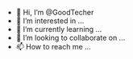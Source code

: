 - 👋 Hi, I’m @GoodTecher
- 👀 I’m interested in ...
- 🌱 I’m currently learning ...
- 💞️ I’m looking to collaborate on ...
- 📫 How to reach me ...

<!---
GoodTecher/GoodTecher is a ✨ special ✨ repository because its `README.md` (this file) appears on your GitHub profile.
You can click the Preview link to take a look at your changes.
--->
